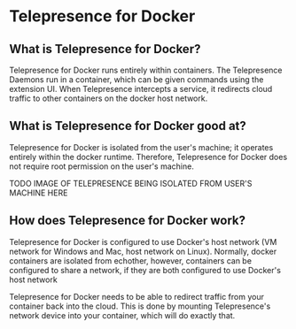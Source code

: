 # Telepresence for Docker

## What is Telepresence for Docker?

Telepresence for Docker runs entirely within containers. The Telepresence Daemons run in a container, which can be given commands using the extension UI. When Telepresence intercepts a service, it redirects cloud traffic to other containers on the docker host network.

## What is Telepresence for Docker good at?

Telepresence for Docker is isolated from the user's machine; it operates entirely within the docker runtime. Therefore, Telepresence for Docker does not require root permission on the user's machine.

TODO IMAGE OF TELEPRESENCE BEING ISOLATED FROM USER'S MACHINE HERE

## How does Telepresence for Docker work?

Telepresence for Docker is configured to use Docker's host network (VM network for Windows and Mac, host network on Linux). Normally, docker containers are isolated from echother, however, containers can be configured to share a network, if they are both configured to use Docker's host network

Telepresence for Docker needs to be able to redirect traffic from your container back into the cloud. This is done by mounting Telepresence's network device into your container, which will do exactly that.
